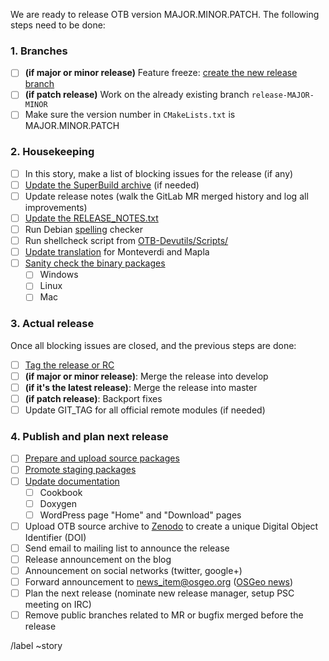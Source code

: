 We are ready to release OTB version MAJOR.MINOR.PATCH. The following steps need to be done:

### 1. Branches

* [ ] **(if major or minor release)** Feature freeze: [create the new release branch](https://gitlab.orfeo-toolbox.org/orfeotoolbox/otb/wikis/Help-for-release-actions#create-release-branch)
* [ ] **(if patch release)** Work on the already existing branch `release-MAJOR-MINOR`
* [ ] Make sure the version number in `CMakeLists.txt` is MAJOR.MINOR.PATCH

### 2. Housekeeping
* [ ] In this story, make a list of blocking issues for the release (if any)
* [ ] [Update the SuperBuild archive](https://gitlab.orfeo-toolbox.org/orfeotoolbox/otb/wikis/Help-for-release-actions#superbuild-archive) (if needed)
* [ ] Update release notes (walk the GitLab MR merged history and log all improvements)
* [ ] [Update the RELEASE_NOTES.txt](https://gitlab.orfeo-toolbox.org/orfeotoolbox/otb/-/wikis/Help-for-release-actions#update-the-release_notestxt)
* [ ] Run Debian [spelling](https://gitlab.orfeo-toolbox.org/orfeotoolbox/otb/wikis/Help-for-release-actions#spelling-check) checker
* [ ] Run shellcheck script from [OTB-Devutils/Scripts/](https://gitlab.orfeo-toolbox.org/orfeotoolbox/otb-devutils/blob/master/Scripts/run_shellcheck.sh)
* [ ] [Update translation](https://gitlab.orfeo-toolbox.org/orfeotoolbox/otb/wikis/Help-for-release-actions#translation-for-monteverdi-mapla) for Monteverdi and Mapla
* [ ] [Sanity check the binary packages](https://gitlab.orfeo-toolbox.org/orfeotoolbox/otb/wikis/Help-for-release-actions#standalone-packages-sanity-check)
    * [ ]  Windows
    * [ ]  Linux
    * [ ]  Mac

### 3. Actual release

Once all blocking issues are closed, and the previous steps are done:
* [ ] [Tag the release or RC](https://gitlab.orfeo-toolbox.org/orfeotoolbox/otb/wikis/Help-for-release-actions#release-tag)
* [ ] **(if major or minor release)**: Merge the release into develop
* [ ] **(if it's the latest release)**: Merge the release into master
* [ ] **(if patch release)**: Backport fixes
* [ ] Update GIT_TAG for all official remote modules (if needed)

### 4. Publish and plan next release
* [ ]   [Prepare and upload source packages](https://gitlab.orfeo-toolbox.org/orfeotoolbox/otb/wikis/Help-for-release-actions#prepare-and-upload-source-packages)
* [ ]   [Promote staging packages](https://gitlab.orfeo-toolbox.org/orfeotoolbox/otb/wikis/Help-for-release-actions#promote-staging-packages)
* [ ]   [Update documentation](https://gitlab.orfeo-toolbox.org/orfeotoolbox/otb/wikis/Help-for-release-actions#update-documentation)
    * [ ] Cookbook
    * [ ] Doxygen
    * [ ] WordPress page "Home" and "Download" pages
* [ ] Upload OTB source archive to [Zenodo](https://zenodo.org/) to create a unique Digital Object Identifier (DOI)
* [ ] Send email to mailing list to announce the release
* [ ] Release announcement on the blog
* [ ] Announcement on social networks (twitter, google+)
* [ ] Forward announcement to news_item@osgeo.org ([OSGeo news](https://www.osgeo.org/foundation-news/))
* [ ] Plan the next release (nominate new release manager, setup PSC meeting on IRC)
* [ ] Remove public branches related to MR or bugfix merged before the release

/label ~story
